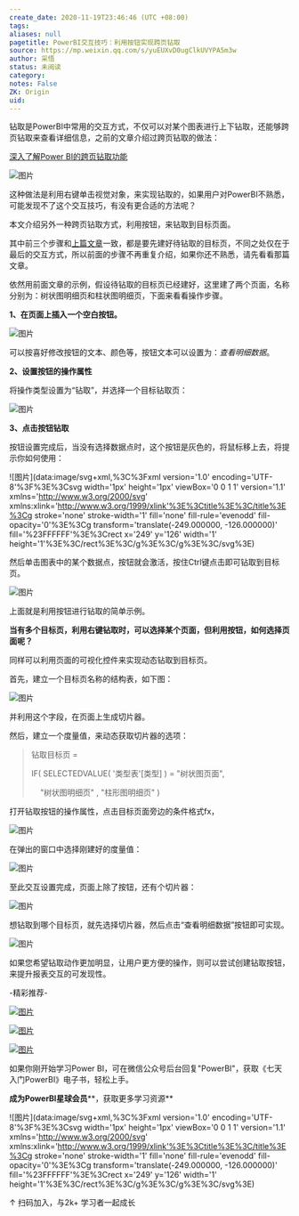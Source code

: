 ```yaml
---
create_date: 2020-11-19T23:46:46 (UTC +08:00)
tags: 
aliases: null
pagetitle: PowerBI交互技巧：利用按钮实现跨页钻取
source: https://mp.weixin.qq.com/s/yuEUXvD0ugClkUVYPA5m3w
author: 采悟
status: 未阅读
category: 
notes: False
ZK: Origin
uid: 
---
```


钻取是PowerBI中常用的交互方式，不仅可以对某个图表进行上下钻取，还能够跨页钻取来查看详细信息，之前的文章介绍过跨页钻取的做法：

[深入了解Power BI的跨页钻取功能](http://mp.weixin.qq.com/s?__biz=MzA4MzQwMjY4MA==&mid=2484069310&idx=1&sn=7097550bfc21942b1120b613a5acd2f1&chksm=8e0c4969b97bc07fc38f6f19716b9df7b6505d9ae57785a8152297b28dcf8c3bb832cc0da928&scene=21#wechat_redirect)

![图片](https://mmbiz.qpic.cn/mmbiz_gif/aHEbZtANQJNfCnYMnPkx1uIN2d7bL9KcibbWqKmGruBOKjcuUsxUW4wSZibq6B0ibGJ7quiaUK8U4ZmeggmOjjn0Gw/640?wx_fmt=gif&wxfrom=5&wx_lazy=1)

这种做法是利用右键单击视觉对象，来实现钻取的，如果用户对PowerBI不熟悉，可能发现不了这个交互技巧，有没有更合适的方法呢？

本文介绍另外一种跨页钻取方式，利用按钮，来钻取到目标页面。

其中前三个步骤和[上篇文章](http://mp.weixin.qq.com/s?__biz=MzA4MzQwMjY4MA==&mid=2484069310&idx=1&sn=7097550bfc21942b1120b613a5acd2f1&chksm=8e0c4969b97bc07fc38f6f19716b9df7b6505d9ae57785a8152297b28dcf8c3bb832cc0da928&scene=21#wechat_redirect)一致，都是要先建好待钻取的目标页，不同之处仅在于最后的交互方式，所以前面的步骤不再重复介绍，如果你还不熟悉，请先看看那篇文章。

依然用前面文章的示例，假设待钻取的目标页已经建好，这里建了两个页面，名称分别为：树状图明细页和柱状图明细页，下面来看看操作步骤。

**1、在页面上插入一个空白按钮。**

![图片](https://mmbiz.qpic.cn/mmbiz_png/aHEbZtANQJMicjW8cK4icCeVFF37tpoXOCRTUSlu2uWbVMg4Q7Q5yibLBcvdmuLH7NtRxzVicc3Vnty1x7vozNqRTQ/640?wx_fmt=png&wxfrom=5&wx_lazy=1&wx_co=1)

可以按喜好修改按钮的文本、颜色等，按钮文本可以设置为：_查看明细数据_。  

**2、设置按钮的操作属性**

将操作类型设置为“钻取”，并选择一个目标钻取页：  

![图片](https://mmbiz.qpic.cn/mmbiz_png/aHEbZtANQJMicjW8cK4icCeVFF37tpoXOCcmYHuCxiaribib29hQyWZAdvgCyibQsR6FRTFpq8llK23gtQMCQglENwIg/640?wx_fmt=png&wxfrom=5&wx_lazy=1&wx_co=1)

**3、点击按钮钻取**

按钮设置完成后，当没有选择数据点时，这个按钮是灰色的，将鼠标移上去，将提示你如何使用：

![图片](data:image/svg+xml,%3C%3Fxml version='1.0' encoding='UTF-8'%3F%3E%3Csvg width='1px' height='1px' viewBox='0 0 1 1' version='1.1' xmlns='http://www.w3.org/2000/svg' xmlns:xlink='http://www.w3.org/1999/xlink'%3E%3Ctitle%3E%3C/title%3E%3Cg stroke='none' stroke-width='1' fill='none' fill-rule='evenodd' fill-opacity='0'%3E%3Cg transform='translate(-249.000000, -126.000000)' fill='%23FFFFFF'%3E%3Crect x='249' y='126' width='1' height='1'%3E%3C/rect%3E%3C/g%3E%3C/g%3E%3C/svg%3E)

然后单击图表中的某个数据点，按钮就会激活，按住Ctrl键点击即可钻取到目标页。  

![图片](https://mmbiz.qpic.cn/mmbiz_gif/aHEbZtANQJMicjW8cK4icCeVFF37tpoXOCsSJRBTTpaZ9wchVhHuibxOY2zF4OpgGfnl5GBLEBEbiaerbR4gUYCiaeQ/640?wx_fmt=gif&wxfrom=5&wx_lazy=1)

上面就是利用按钮进行钻取的简单示例。

**当有多个目标页，利用右键钻取时，可以选择某个页面，但利用按钮，如何选择页面呢？**  

同样可以利用页面的可视化控件来实现动态钻取到目标页。  

首先，建立一个目标页名称的结构表，如下图：  

![图片](https://mmbiz.qpic.cn/mmbiz_png/aHEbZtANQJMicjW8cK4icCeVFF37tpoXOCiauayJLUPRfyDaRdoiaib8VlPXED4q7Grt9Ejicx1E42ZsricIuEfib2ESaw/640?wx_fmt=png&wxfrom=5&wx_lazy=1&wx_co=1)

并利用这个字段，在页面上生成切片器。  

然后，建立一个度量值，来动态获取切片器的选项：  

> 钻取目标页 \= 
> 
> IF( SELECTEDVALUE( '类型表'\[类型\] ) = "树状图页面",
> 
>     "树状图明细页" , "柱形图明细页" )

打开钻取按钮的操作属性，点击目标页面旁边的条件格式fx，  

![图片](https://mmbiz.qpic.cn/mmbiz_png/aHEbZtANQJMicjW8cK4icCeVFF37tpoXOCEjiaK3dla46WVyLJVsDX3pqK9PIZCk4cpnlKwFwwKzMibJ00ljbnqdMA/640?wx_fmt=png&wxfrom=5&wx_lazy=1&wx_co=1)

在弹出的窗口中选择刚建好的度量值：

![图片](https://mmbiz.qpic.cn/mmbiz_png/aHEbZtANQJMicjW8cK4icCeVFF37tpoXOCI8w2ibN3eofWRTO2YvV4MMctBdkVKXVT3Qic8qpnWItnLgjE32JXdQRA/640?wx_fmt=png&wxfrom=5&wx_lazy=1&wx_co=1)

至此交互设置完成，页面上除了按钮，还有个切片器：

![图片](https://mmbiz.qpic.cn/mmbiz_png/aHEbZtANQJMicjW8cK4icCeVFF37tpoXOCCpulOk5BjnHzyhcV8KJJWzshIrM5FKTVOK1SToKgyyBK9fWgC9VBNA/640?wx_fmt=png&wxfrom=5&wx_lazy=1&wx_co=1)

想钻取到哪个目标页，就先选择切片器，然后点击“查看明细数据”按钮即可实现。

![图片](https://mmbiz.qpic.cn/mmbiz_gif/aHEbZtANQJMicjW8cK4icCeVFF37tpoXOCSH1V8932oTULNsAxK4fdjkjjgmq9lESpIB7ohydBGp5CfMT99gzt3Q/640?wx_fmt=gif&wxfrom=5&wx_lazy=1)

如果您希望钻取动作更加明显，让用户更方便的操作，则可以尝试创建钻取按钮，来提升报表交互的可发现性。

\-精彩推荐-

[![图片](https://mmbiz.qpic.cn/mmbiz_jpg/aHEbZtANQJP8Cvmfx7v8oUqdoQaMmuDAG2GibhzIydz7aGIyMr9drbJx6vevzfXib5D6NFtuR4Qu3TVQibQRqrVWg/640?wx_fmt=jpeg&wxfrom=5&wx_lazy=1&wx_co=1)](http://mp.weixin.qq.com/s?__biz=MzA4MzQwMjY4MA==&mid=2484072121&idx=1&sn=4b6b96811e263c4079f606cfab14976f&chksm=8e0c446eb97bcd7876ffa2d5bb5feae5c175353d1e957b72ae3732ad67c89a6f9f42c61af833&scene=21#wechat_redirect)

[![图片](https://mmbiz.qpic.cn/mmbiz_jpg/aHEbZtANQJMst6LMfyIX5sg2QmEtLfjxR5h1x8nrN7ibw97H9HjLSB59iaf2JLMtwY8OUcKiacK35ybYfpaoVNuGQ/640?wx_fmt=jpeg&wxfrom=5&wx_lazy=1&wx_co=1)](http://mp.weixin.qq.com/s?__biz=MzA4MzQwMjY4MA==&mid=2484071399&idx=1&sn=44b4ba20c1cbe657f77b6c8d144b2b30&chksm=8e0c4130b97bc826d87746723f940404ce82ac9ebb38572bbfb1a89d7a48aaa750dffd92a28d&scene=21#wechat_redirect)

[![图片](https://mmbiz.qpic.cn/mmbiz_jpg/aHEbZtANQJNCQ4pzSiaQOMPia6kNbbF0gtHORfNDsk1ibQ1luXtyibbDsnnwJXvdSpKwfPlcJCZSlvWYOK6p6VGeqw/640?wx_fmt=jpeg&wxfrom=5&wx_lazy=1&wx_co=1)](http://mp.weixin.qq.com/s?__biz=MzA4MzQwMjY4MA==&mid=2484070526&idx=1&sn=fd4131317654df2ee7619cfc58e2987c&chksm=8e0c42a9b97bcbbff556f8cb013259a7981c0847d4ea656d63af3a438af3aa33a38974d7145a&scene=21#wechat_redirect)

如果你刚开始学习Power BI，可在微信公众号后台回复"PowerBI"，获取《七天入门PowerBI》电子书，轻松上手。

**成为PowerBI星球会员****，获取更多学习资源**

![图片](data:image/svg+xml,%3C%3Fxml version='1.0' encoding='UTF-8'%3F%3E%3Csvg width='1px' height='1px' viewBox='0 0 1 1' version='1.1' xmlns='http://www.w3.org/2000/svg' xmlns:xlink='http://www.w3.org/1999/xlink'%3E%3Ctitle%3E%3C/title%3E%3Cg stroke='none' stroke-width='1' fill='none' fill-rule='evenodd' fill-opacity='0'%3E%3Cg transform='translate(-249.000000, -126.000000)' fill='%23FFFFFF'%3E%3Crect x='249' y='126' width='1' height='1'%3E%3C/rect%3E%3C/g%3E%3C/g%3E%3C/svg%3E)

↑ 扫码加入，与2k+ 学习者一起成长
